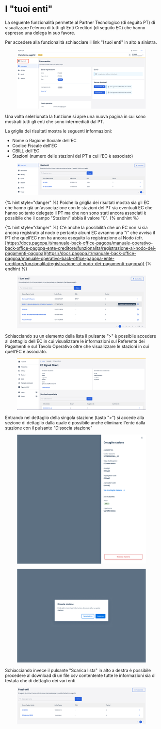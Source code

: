 # I "tuoi enti"

La seguente funzionalità permette al Partner Tecnologico (di seguito PT) di visualizzare l'elenco di tutti gli Enti Creditori (di seguito EC) che hanno espresso una delega in suo favore.

Per accedere alla funzionalità schiacciare il link "I tuoi enti" in alto a sinistra.

<figure><img src="../../.gitbook/assets/Screenshot 2024-04-08 alle 16.20.59.png" alt=""><figcaption></figcaption></figure>

Una volta selezionata la funzione si apre una nuova pagina in cui sono mostrati tutti gli enti che sono intermediati dal PT.

La griglia dei risultati mostra le seguenti informazioni:

* Nome o Ragione Sociale dell'EC
* Codice Fiscale dell'EC
* CBILL dell'EC
* Stazioni (numero delle stazioni del PT a cui l'EC è associato)

<figure><img src="../../.gitbook/assets/Screenshot 2024-04-12 alle 17.17.58.png" alt=""><figcaption></figcaption></figure>

{% hint style="danger" %}
Poichè la griglia dei risultati mostra sia gli EC che hanno già un'associazione con le stazioni del PT sia eventuali EC che hanno soltanto delegato il PT ma che non sono stati ancora associati è possibile che il campo "Stazioni" abbia il valore "0".
{% endhint %}

{% hint style="danger" %}
C'è anche la possibilità che un EC non si sia ancora registrato al nodo e pertanto alcuni EC avranno una "i" che avvisa il PT che quell'EC non ha ancora eseguito la registrazione al Nodo (cfr. [https://docs.pagopa.it/manuale-back-office-pagopa/manuale-operativo-back-office-pagopa-ente-creditore/funzionalita/registrazione-al-nodo-dei-pagamenti-pagopa](https://docs.pagopa.it/manuale-back-office-pagopa/manuale-operativo-back-office-pagopa-ente-creditore/funzionalita/registrazione-al-nodo-dei-pagamenti-pagopa))
{% endhint %}

<figure><img src="../../.gitbook/assets/Screenshot 2024-04-12 alle 17.19.25.png" alt=""><figcaption></figcaption></figure>

Schiacciando su un elemento della lista il pulsante ">" è possibile accedere al dettaglio dell'EC in cui visualizzare le informazioni sul Referente dei Pagamenti e sul Tavolo Operativo oltre che visualizzare le stazioni in cui quell'EC è associato.

<figure><img src="../../.gitbook/assets/Screenshot 2024-05-10 alle 12.28.05.png" alt=""><figcaption></figcaption></figure>

Entrando nel dettaglio della singola stazione (tasto ">") si accede alla sezione di dettaglio dalla quale è possibile anche eliminare l'ente dalla stazione con il pulsante "Dissocia stazione"

<figure><img src="../../.gitbook/assets/image (215).png" alt=""><figcaption></figcaption></figure>

<figure><img src="../../.gitbook/assets/image (216).png" alt=""><figcaption></figcaption></figure>

Schiacciando invece il pulsante "Scarica lista" in alto a destra è possibile procedere al download di un file csv contentente tutte le informazioni sia di testata che di dettaglio dei vari enti.&#x20;

<figure><img src="../../.gitbook/assets/image (213).png" alt=""><figcaption></figcaption></figure>
